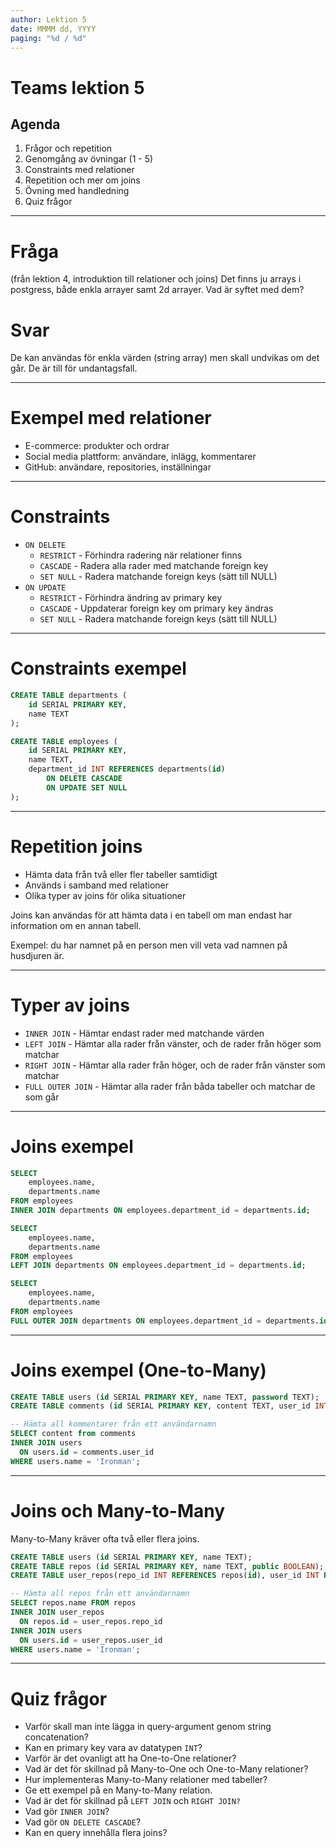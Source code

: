 ```yaml
---
author: Lektion 5
date: MMMM dd, YYYY
paging: "%d / %d"
---
```


# Teams lektion 5

## Agenda

1. Frågor och repetition
2. Genomgång av övningar (1 - 5)
3. Constraints med relationer
4. Repetition och mer om joins
5. Övning med handledning
6. Quiz frågor

---

# Fråga

(från lektion 4, introduktion till relationer och joins)
Det finns ju arrays i postgress, både enkla arrayer samt 2d arrayer. Vad är syftet med dem?

# Svar

De kan användas för enkla värden (string array) men skall undvikas om det går. De är till för undantagsfall.

---

# Exempel med relationer

- E-commerce: produkter och ordrar
- Social media plattform: användare, inlägg, kommentarer
- GitHub: användare, repositories, inställningar

---

# Constraints

- `ON DELETE`
  - `RESTRICT` - Förhindra radering när relationer finns
  - `CASCADE` - Radera alla rader med matchande foreign key
  - `SET NULL` - Radera matchande foreign keys (sätt till NULL)
- `ON UPDATE`
  - `RESTRICT` - Förhindra ändring av primary key
  - `CASCADE` - Uppdaterar foreign key om primary key ändras
  - `SET NULL` - Radera matchande foreign keys (sätt till NULL)

---

# Constraints exempel

```sql
CREATE TABLE departments (
    id SERIAL PRIMARY KEY,
    name TEXT
);

CREATE TABLE employees (
    id SERIAL PRIMARY KEY,
    name TEXT,
    department_id INT REFERENCES departments(id)
        ON DELETE CASCADE
        ON UPDATE SET NULL
);
```

---

# Repetition joins

- Hämta data från två eller fler tabeller samtidigt
- Används i samband med relationer
- Olika typer av joins för olika situationer

Joins kan användas för att hämta data i en tabell om man endast har information om en annan tabell.

Exempel: du har namnet på en person men vill veta vad namnen på husdjuren är.

---

# Typer av joins

- `INNER JOIN` - Hämtar endast rader med matchande värden
- `LEFT JOIN` - Hämtar alla rader från vänster, och de rader från höger som matchar
- `RIGHT JOIN` - Hämtar alla rader från höger, och de rader från vänster som matchar
- `FULL OUTER JOIN` - Hämtar alla rader från båda tabeller och matchar de som går

---

# Joins exempel

```sql
SELECT 
    employees.name,
    departments.name
FROM employees
INNER JOIN departments ON employees.department_id = departments.id;

SELECT 
    employees.name,
    departments.name
FROM employees
LEFT JOIN departments ON employees.department_id = departments.id;

SELECT 
    employees.name,
    departments.name
FROM employees
FULL OUTER JOIN departments ON employees.department_id = departments.id;
```

---

# Joins exempel (One-to-Many)

```sql
CREATE TABLE users (id SERIAL PRIMARY KEY, name TEXT, password TEXT);
CREATE TABLE comments (id SERIAL PRIMARY KEY, content TEXT, user_id INT REFERENCES users(id));

-- Hämta all kommentarer från ett användarnamn
SELECT content from comments 
INNER JOIN users 
  ON users.id = comments.user_id 
WHERE users.name = 'Ironman';
```

---

# Joins och Many-to-Many

Many-to-Many kräver ofta två eller flera joins.

```sql
CREATE TABLE users (id SERIAL PRIMARY KEY, name TEXT);
CREATE TABLE repos (id SERIAL PRIMARY KEY, name TEXT, public BOOLEAN);
CREATE TABLE user_repos(repo_id INT REFERENCES repos(id), user_id INT REFERENCES users(id));

-- Hämta all repos från ett användarnamn
SELECT repos.name FROM repos 
INNER JOIN user_repos 
  ON repos.id = user_repos.repo_id 
INNER JOIN users 
  ON users.id = user_repos.user_id 
WHERE users.name = 'Ironman';
```

---

# Quiz frågor

- Varför skall man inte lägga in query-argument genom string concatenation?
- Kan en primary key vara av datatypen `INT`?
- Varför är det ovanligt att ha One-to-One relationer?
- Vad är det för skillnad på Many-to-One och One-to-Many relationer?
- Hur implementeras Many-to-Many relationer med tabeller?
- Ge ett exempel på en Many-to-Many relation.
- Vad är det för skillnad på `LEFT JOIN` och `RIGHT JOIN?`
- Vad gör `INNER JOIN`?
- Vad gör `ON DELETE CASCADE`?
- Kan en query innehålla flera joins?
